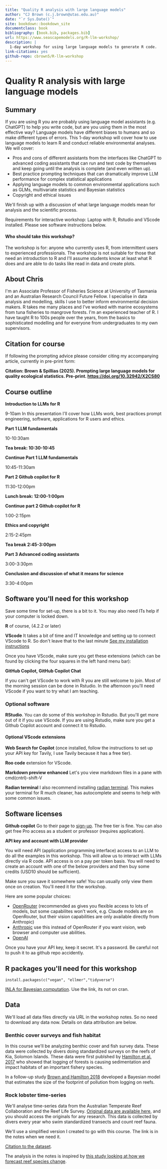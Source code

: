 ```yaml
--- 
title: "Quality R analysis with large language models"
author: "CJ Brown (c.j.brown@utas.edu.au)"
date: "`r Sys.Date()`"
site: bookdown::bookdown_site
documentclass: book
bibliography: [book.bib, packages.bib]
url: https://www.seascapemodels.org/R-llm-workshop/
description: |
  1-day workshop for using large language models to generate R code.
link-citations: yes
github-repo: cbrown5/R-llm-workshop
---
```


# Quality R analysis with large language models

## Summary

If you are using R you are probably using language model assistants (e.g. ChatGPT) to help you write code, but are you using them in the most effective way? Language models have different biases to humans and so make different types of errors. This 1-day workshop will cover how to use language models to learn R and conduct reliable environmental analyses. We will cover:  

- Pros and cons of different assistants from the interfaces like ChatGPT to advanced coding assistants that can run and test code by themselves and keep going until the analysis is complete (and even written up).  
- Best practice prompting techniques that can dramatically improve LLM performance for complex statistical applications  
- Applying language models to common environmental applications such as GLMs, multivariate statistics and Bayesian statistics
- Copyright and ethical issues  

We'll finish up with a discussion of what large language models mean for analysis and the scientific process.

Requirements for interactive workshop: Laptop with R, Rstudio and VScode installed. Please see software instructions below. 


#### Who should take this workshop?
The workshop is for: anyone who currently uses R, from intermittent users to 
experienced professionals. The workshop is not suitable for those that need an introduction to R and I'll assume students know at least what R does and are able to do tasks like read in data and create plots.


## About Chris 

I'm an Associate Professor of Fisheries Science at University of Tasmania and an Australian Research Council Future Fellow. I specialise in data analysis and modelling, skills I use to better inform environmental decision makers. R takes me many places and I've worked with marine ecosystems from tuna fisheries to mangrove forests. I'm an experienced teacher of R. I have taught R to 100s people over the years, from the basics to sophisticated modelling and for everyone from undergraduates to my own supervisors.

## Citation for course

If following the prompting advice please consider citing my accompanying article, currently in pre-print form:

**Citation: Brown & Spillias (2025). Prompting large language models for quality ecological statistics. Pre-print. https://doi.org/10.32942/X2CS80**

## Course outline

**Introduction to LLMs for R** 

9-10am
In this presentation I'll cover how LLMs work, best practices prompt engineering, software, applications for R users and ethics. 

**Part 1 LLM fundamentals** 

10-10:30am 

**Tea break: 10:30-10:45**

**Continue Part 1 LLM fundamentals** 

10:45-11:30am

**Part 2 Github copilot for R**

11:30-12:00pm

**Lunch break: 12:00-1:00pm**

**Continue part 2 Github copilot for R**  

1:00-2:15pm

**Ethics and copyright**  

2:15-2:45pm

**Tea break 2:45-3:00pm**

**Part 3 Advanced coding assistants** 

3:00-3:30pm

**Conclusion and discussion of what it means for science**

3:30-4:00pm

## Software you'll need for this workshop

Save some time for set-up, there is a bit to it. You may also need ITs help if your computer is locked down. 

**R** of course, (4.2.2 or later)

**VScode** 
It takes a bit of time and IT knowledge and setting up to connect VScode to R. So don't leave that to the last minute [See my installation instructions](https://www.seascapemodels.org/rstats/2025/06/12/setting-up-vscode-r-genAI.html)

Once you have VScode, make sure you get these extensions (which can be found by clicking the four squares in the left hand menu bar): 

**GitHub Copilot, GitHub Copilot Chat**

If you can't get VScode to work with R you are still welcome to join. Most of the morning session can be done in Rstudio. In the afternoon you'll need VScode if you want to try what I am teaching. 

### Optional software 

**RStudio**. You can do some of this workshop in Rstudio. But you'll get more out of it if you use VScode. 
If you are using Rstudio, make sure you get a Github Copilot account and connect it to Rstudio. 

#### Optional VScode extensions

**Web Search for Copilot** (once installed, follow the instructions to set up your API key for Tavily, I use Tavily because it has a free tier). 

**Roo code** extension for VScode. 

**Markdown preview enhanced** Let's  you view markdown files in a pane with cmd(cntrl)-shift-V

**Radian terminal** I also recommend installing [radian terminal](https://github.com/randy3k/radian). This makes your terminal for R much cleaner, has autocomplete and seems to help with some common issues. 

## Software licenses

**Github copilot** Go to their page to [sign-up](https://github.com/features/copilot). The free tier is fine. You can also get free Pro access as a student or professor (requires application). 

**API key and account with LLM provider** 

You will need API (application programming interface) access to an LLM to do all the examples in this workshop. This will allow us to interact with LLMs directly via R code. API access is on a pay per token basis. You will need to create an account with one of the below providers and then buy some credits (USD10 should be sufficient). 

Make sure you save it somewhere safe! You can usually only view them once on creation. You'll need it for the workshop. 

Here are some popular choices:

- [OpenRouter](https://openrouter.ai/sign-up) (recommended as gives you flexible access to lots of models, but some capabilites won't work, e.g. Claude models are on OpenRouter, but their vision capabilities are only available directly from Anthropic)
- [Anthropic](https://console.anthropic.com/login?returnTo=%2F%3F) use this instead of OpenRouter if you want vision, web browser and computer use abilities. 
- [OpenAI](https://platform.openai.com/api-keys)

Once you have your API key, keep it secret. It's a password. Be careful not to push it to aa github repo accidently. 

## R packages you'll need for this workshop

`install.packages(c("vegan", "ellmer","tidyverse")`

[INLA for Bayesian computation](https://www.r-inla.org/download-install). Use the link, its not on cran. 

## Data 

We'll load all data files directly via URL in the workshop notes. So no need to download any data now. Details on data attribution are below. 

### Benthic cover surveys and fish habitat
 
In this course we'll be analyzing benthic cover and fish survey data. These data were collected by divers doing standardized surveys on the reefs of Kia, Solomon Islands. These data were first publshed by [Hamilton et al. 2017](http://dx.doi.org/10.1016/j.biocon.2017.04.024) who showed that logging of forests is causing sedimentation and impact habitats of an important fishery species.

 In a follow-up study [Brown and Hamilton 2018](http://dx.doi.org/10.1111/cobi.13079) developed a Bayesian model that estimates the size of the footprint of pollution from logging on reefs. 

### Rock lobster time-series 

We'll analyse time-series data from the Australian Temperate Reef Collaboration and the Reef Life Survey. [Original data are available here](https://portal.aodn.org.au/), and you should access the originals for any research. 
This data is collected by divers every year who swim standardized transects and count reef fauna. 

We'll use a simplified version I created to go with this course. The link is in the notes when we need it. 

[Citation to the dataset](https://www.cambridge.org/core/journals/environmental-conservation/article/an-assessment-of-population-responses-of-common-inshore-fishes-and-invertebrates-following-declaration-of-five-australian-marine-protected-areas/E43C5AA810E76BC4E1A6DEFF0F288FD0). 

The analysis in the notes is inspired by [this study looking at how we forecast reef species change](https://www.biorxiv.org/content/10.1101/2025.01.23.634630v1.abstract). 


